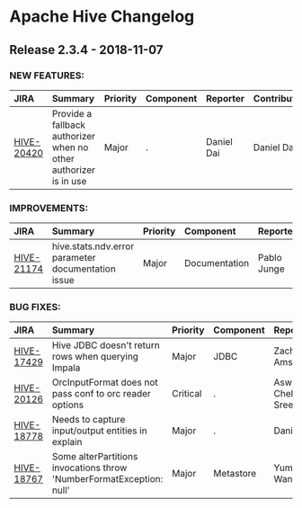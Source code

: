
<!---
# Licensed to the Apache Software Foundation (ASF) under one
# or more contributor license agreements.  See the NOTICE file
# distributed with this work for additional information
# regarding copyright ownership.  The ASF licenses this file
# to you under the Apache License, Version 2.0 (the
# "License"); you may not use this file except in compliance
# with the License.  You may obtain a copy of the License at
#
#     http://www.apache.org/licenses/LICENSE-2.0
#
# Unless required by applicable law or agreed to in writing, software
# distributed under the License is distributed on an "AS IS" BASIS,
# WITHOUT WARRANTIES OR CONDITIONS OF ANY KIND, either express or implied.
# See the License for the specific language governing permissions and
# limitations under the License.
-->
# Apache Hive Changelog

## Release 2.3.4 - 2018-11-07



### NEW FEATURES:

| JIRA | Summary | Priority | Component | Reporter | Contributor |
|:---- |:---- | :--- |:---- |:---- |:---- |
| [HIVE-20420](https://issues.apache.org/jira/browse/HIVE-20420) | Provide a fallback authorizer when no other authorizer is in use |  Major | . | Daniel Dai | Daniel Dai |


### IMPROVEMENTS:

| JIRA | Summary | Priority | Component | Reporter | Contributor |
|:---- |:---- | :--- |:---- |:---- |:---- |
| [HIVE-21174](https://issues.apache.org/jira/browse/HIVE-21174) | hive.stats.ndv.error parameter documentation issue |  Major | Documentation | Pablo Junge | Pablo Junge |


### BUG FIXES:

| JIRA | Summary | Priority | Component | Reporter | Contributor |
|:---- |:---- | :--- |:---- |:---- |:---- |
| [HIVE-17429](https://issues.apache.org/jira/browse/HIVE-17429) | Hive JDBC doesn't return rows when querying Impala |  Major | JDBC | Zach Amsden | Zach Amsden |
| [HIVE-20126](https://issues.apache.org/jira/browse/HIVE-20126) | OrcInputFormat does not pass conf to orc reader options |  Critical | . | Aswathy Chellammal Sreekumar | Prasanth Jayachandran |
| [HIVE-18778](https://issues.apache.org/jira/browse/HIVE-18778) | Needs to capture input/output entities in explain |  Major | . | Daniel Dai | Daniel Dai |
| [HIVE-18767](https://issues.apache.org/jira/browse/HIVE-18767) | Some alterPartitions invocations throw 'NumberFormatException: null' |  Major | Metastore | Yuming Wang | Mass Dosage |


